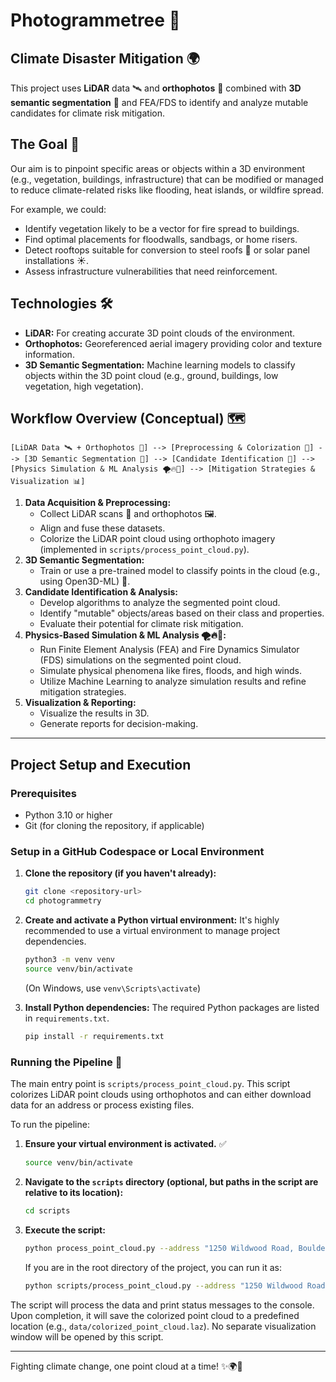 #  Photogrammetree 🌳 
## Climate Disaster Mitigation 🌍

This project uses **LiDAR** data 🛰️ and **orthophotos** 📸 combined with **3D semantic segmentation** 🤖 and FEA/FDS to identify and analyze mutable candidates for climate risk mitigation.

## The Goal 🎯

Our aim is to pinpoint specific areas or objects within a 3D environment (e.g., vegetation, buildings, infrastructure) that can be modified or managed to reduce climate-related risks like flooding, heat islands, or wildfire spread.

For example, we could:
*   Identify vegetation likely to be a vector for fire spread to buildings.
*   Find optimal placements for floodwalls, sandbags, or home risers.
*   Detect rooftops suitable for conversion to steel roofs 🌿 or solar panel installations ☀️.
*   Assess infrastructure vulnerabilities that need reinforcement.

## Technologies 🛠️

*   **LiDAR:** For creating accurate 3D point clouds of the environment.
*   **Orthophotos:** Georeferenced aerial imagery providing color and texture information.
*   **3D Semantic Segmentation:** Machine learning models to classify objects within the 3D point cloud (e.g., ground, buildings, low vegetation, high vegetation).

## Workflow Overview (Conceptual) 🗺️

```
[LiDAR Data 🛰️ + Orthophotos 📸] --> [Preprocessing & Colorization 🎨] --> [3D Semantic Segmentation 🤖] --> [Candidate Identification 🎯] --> [Physics Simulation & ML Analysis 🌪️🔥🌊] --> [Mitigation Strategies & Visualization 📊]
```

1.  **Data Acquisition & Preprocessing:**
    *   Collect LiDAR scans 📡 and orthophotos 🖼️.
    *   Align and fuse these datasets.
    *   Colorize the LiDAR point cloud using orthophoto imagery (implemented in `scripts/process_point_cloud.py`).
2.  **3D Semantic Segmentation:**
    *   Train or use a pre-trained model to classify points in the cloud (e.g., using Open3D-ML) 🧠.
3.  **Candidate Identification & Analysis:**
    *   Develop algorithms to analyze the segmented point cloud.
    *   Identify "mutable" objects/areas based on their class and properties.
    *   Evaluate their potential for climate risk mitigation.
4.  **Physics-Based Simulation & ML Analysis 🌪️🔥🌊:**
    *   Run Finite Element Analysis (FEA) and Fire Dynamics Simulator (FDS) simulations on the segmented point cloud.
    *   Simulate physical phenomena like fires, floods, and high winds.
    *   Utilize Machine Learning to analyze simulation results and refine mitigation strategies.
5.  **Visualization & Reporting:**
    *   Visualize the results in 3D.
    *   Generate reports for decision-making.

---

## Project Setup and Execution

### Prerequisites

- Python 3.10 or higher
- Git (for cloning the repository, if applicable)

### Setup in a GitHub Codespace or Local Environment

1.  **Clone the repository (if you haven't already):**
    ```bash
    git clone <repository-url>
    cd photogrammetry
    ```

2.  **Create and activate a Python virtual environment:**
    It's highly recommended to use a virtual environment to manage project dependencies.
    ```bash
    python3 -m venv venv
    source venv/bin/activate
    ```
    (On Windows, use `venv\Scripts\activate`)

3.  **Install Python dependencies:**
    The required Python packages are listed in `requirements.txt`.
    ```bash
    pip install -r requirements.txt
    ```

### Running the Pipeline 🚀

The main entry point is `scripts/process_point_cloud.py`. This script colorizes LiDAR point clouds using orthophotos and can either download data for an address or process existing files.

To run the pipeline:

1.  **Ensure your virtual environment is activated.** ✅
    ```bash
    source venv/bin/activate
    ```
2.  **Navigate to the `scripts` directory (optional, but paths in the script are relative to its location):**
    ```bash
    cd scripts
    ```
3.  **Execute the script:**
    ```bash
    python process_point_cloud.py --address "1250 Wildwood Road, Boulder, CO"
    ```
    If you are in the root directory of the project, you can run it as:
    ```bash
    python scripts/process_point_cloud.py --address "1250 Wildwood Road, Boulder, CO"
    ```

The script will process the data and print status messages to the console. Upon completion, it will save the colorized point cloud to a predefined location (e.g., `data/colorized_point_cloud.laz`). No separate visualization window will be opened by this script.

---

Fighting climate change, one point cloud at a time! ✨🌍🌳
